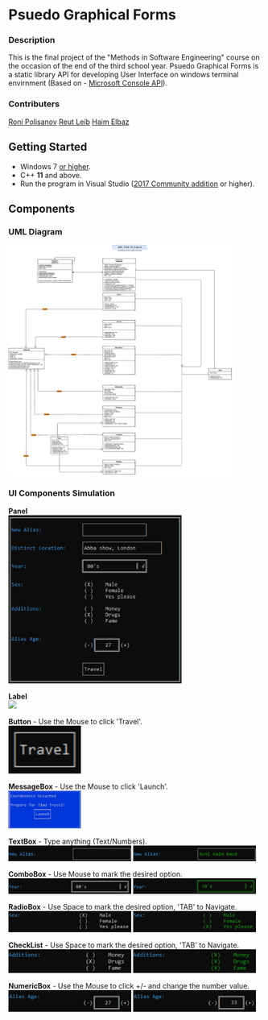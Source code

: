 # Psuedo Graphical Forms 

### Description
This is the final project of the "Methods in Software Engineering" course on the occasion of the end of the third school year.
Psuedo Graphical Forms is a static library API for developing User Interface on windows terminal envirnment (Based on -  [Microsoft Console API](https://docs.microsoft.com/en-us/windows/console/console-reference)).


### Contributers
 [Roni Polisanov](https://github.com/RoniPolisanov)
 [Reut Leib](https://github.com/ReutLeib)
 [Haim Elbaz](https://github.com/m0nkeykong/)
 
## Getting Started
-   Windows 7  <u> or higher</u>.
-   C++  **11**  and above.
-   Run the program in Visual Studio ([2017 Community addition](https://www.visualstudio.com/vs/whatsnew/) or higher).

## Components

### UML Diagram
<img src="/images/UML.png" width="444px"><br>

### UI Components Simulation
**Panel** <br>
<img src="/images/Panel.png" width="344px"/>

**Label** <br>
<img src="/images/Label.png" width="144px"/>

**Button** - Use the Mouse to click 'Travel'.<br>
<img src="/images/Button.png" width="144px"/>

**MessageBox** - Use the Mouse to click 'Launch'.<br>
<img src="/images/MessageBox.png" width="144px"/>

**TextBox** - Type anything (Text/Numbers).<br>
<img src="/images/TextBoxBefore.png" width="244px"/>
<img src="/images/TextBoxAfter.png" width="244px"/>

**ComboBox** - Use Mouse to mark the desired option.<br>
<img src="/images/ComboBoxBefore.png" width="244px"/>
<img src="/images/ComboBoxAfter.png" width="244px"/>

**RadioBox** - Use Space to mark the desired option, 'TAB' to Navigate.<br>
<img src="/images/RadioBoxBefore.png" width="244px"/>
<img src="/images/RadioBoxAfter.png" width="244px"/>

**CheckList** - Use Space to mark the desired option, 'TAB' to Navigate.<br>
<img src="/images/CheckListBefore.png" width="244px"/>
<img src="/images/CheckListAfter.png" width="244px"/>

**NumericBox** - Use the Mouse to click +/- and change the number value.<br>
<img src="/images/NumericBoxBefore.png" width="244px"/>
<img src="/images/NumericBoxAfter.png" width="244px"/>

